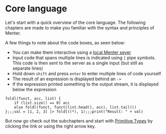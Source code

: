 # Core language

Let's start with a quick overview of the core language. The following chapters are made to make you familiar with the
syntax and principles of Menter.

A few things to note about the code boxes, as seen below:

- You can make them interactive using a [local Menter sever](execute_code.html)
- Input code that spans multiple lines is indicated using `|` pipe symbols. This code is then sent to the server as a
  single input (but still as separate lines)
- Hold down `shift` and press `enter` to enter multiple lines of code yourself
- The result of an expression is displayed behind an `->`
- If the expression printed something to the output stream, it is displayed below the expression

```result=(funct, acc, list) -> { if (list.size() == 0) acc else { foldl(funct, funct(list.head(), acc), list.tail()) } };;;6;;;Result: 6
foldl(funct, acc, list) {
    if (list.size() == 0) acc
    else foldl(funct, funct(list.head(), acc), list.tail())
};;;val = [1, 2, 3] |> foldl((*), 1);;;print("Result: " + val)
```

But now go check out the subchapters and start with [Primitive Types](Core_Language_primitive_types.html) by clicking
the link or using the right arrow key.
